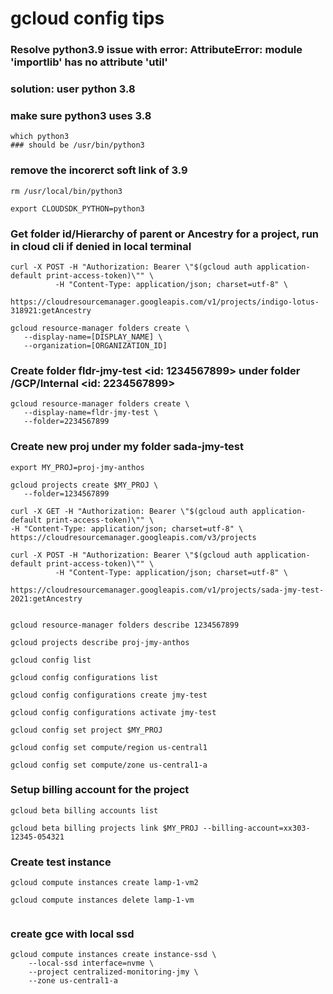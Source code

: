 # gcloud config tips

### Resolve python3.9 issue with error: AttributeError: module 'importlib' has no attribute 'util'
### solution: user python 3.8 

### make sure python3 uses 3.8
```
which python3
### should be /usr/bin/python3
```

### remove the incorerct soft link of 3.9
```
rm /usr/local/bin/python3

export CLOUDSDK_PYTHON=python3 

```

### Get folder id/Hierarchy of parent or Ancestry for a project, run in cloud cli if denied in local terminal
```
curl -X POST -H "Authorization: Bearer \"$(gcloud auth application-default print-access-token)\"" \
          -H "Content-Type: application/json; charset=utf-8" \
             https://cloudresourcemanager.googleapis.com/v1/projects/indigo-lotus-318921:getAncestry

gcloud resource-manager folders create \
   --display-name=[DISPLAY_NAME] \
   --organization=[ORGANIZATION_ID]

```

### Create folder fldr-jmy-test <id: 1234567899> under folder /GCP/Internal <id: 2234567899> 
```
gcloud resource-manager folders create \
   --display-name=fldr-jmy-test \
   --folder=2234567899

```

### Create new proj under my folder sada-jmy-test
```
export MY_PROJ=proj-jmy-anthos

gcloud projects create $MY_PROJ \
   --folder=1234567899  

curl -X GET -H "Authorization: Bearer \"$(gcloud auth application-default print-access-token)\"" \
-H "Content-Type: application/json; charset=utf-8" \
https://cloudresourcemanager.googleapis.com/v3/projects

curl -X POST -H "Authorization: Bearer \"$(gcloud auth application-default print-access-token)\"" \
          -H "Content-Type: application/json; charset=utf-8" \
             https://cloudresourcemanager.googleapis.com/v1/projects/sada-jmy-test-2021:getAncestry   


gcloud resource-manager folders describe 1234567899

gcloud projects describe proj-jmy-anthos

gcloud config list

gcloud config configurations list

gcloud config configurations create jmy-test

gcloud config configurations activate jmy-test

gcloud config set project $MY_PROJ

gcloud config set compute/region us-central1

gcloud config set compute/zone us-central1-a

```

### Setup billing account for the project
```
gcloud beta billing accounts list

gcloud beta billing projects link $MY_PROJ --billing-account=xx303-12345-054321

```

### Create test instance

```
gcloud compute instances create lamp-1-vm2 

gcloud compute instances delete lamp-1-vm 


```

### create gce with local ssd
```
gcloud compute instances create instance-ssd \
    --local-ssd interface=nvme \
    --project centralized-monitoring-jmy \
    --zone us-central1-a
```    
